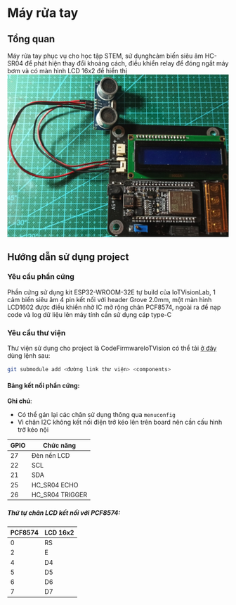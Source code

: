 # Máy rửa tay

## Tổng quan

Máy rửa tay phục vụ cho học tập STEM, sử dụnghcảm biến siêu âm HC-SR04 để phát hiện thay đổi khoảng cách, điều khiển relay để đóng ngắt máy bơm và có màn hình LCD 16x2 để hiển thị
![Alt text](Image/HandwashingDevice.jpg)

## Hướng dẫn sử dụng project

### Yêu cầu phần cứng

Phần cứng sử dụng kit ESP32-WROOM-32E tự build của IoTVisionLab, 1 cảm biến siêu âm 4 pin kết nối với header Grove 2.0mm, một màn hình LCD1602 được điều khiển nhờ IC mở rộng chân PCF8574, ngoài ra để nạp code và log dữ liệu lên máy tính cần sử dụng cáp type-C

### Yêu cầu thư viện

Thư viện sử dụng cho project là CodeFirmwareIoTVision có thể tải [ở đây](https://github.com/IoTVision/CodeFirmwareIoTVision.git) dùng lệnh sau:

```bash
git submodule add <đường link thư viện> <components>
```
#### Bảng kết nối phần cứng:
**Ghi chú**: 
- Có thể gán lại các chân sử dụng thông qua ``menuconfig`` 
- Vì chân I2C không kết nối điện trở kéo lên trên board nên cần cấu hình trở kéo nội
 
| GPIO|   Chức năng     |
|-----|-----------------|
|  27 | Đèn nền LCD     |
|  22 | SCL             |
|  21 | SDA             |
|  25 | HC_SR04 ECHO    |
|  26 | HC_SR04 TRIGGER |

##### Thứ tự chân LCD kết nối với PCF8574:
| PCF8574   | LCD 16x2  |
| --------  | ----------|
|  0        | RS        |
|  2        | E         |
|  4        | D4        |
|  5        | D5        |
|  6        | D6        |
|  7        | D7        |

